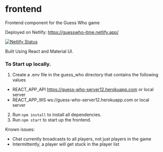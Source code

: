 # frontend
Frontend component for the Guess Who game

Deployed on Netlify: https://guesswho-itme.netlify.app/

[![Netlify Status](https://api.netlify.com/api/v1/badges/97116039-ae23-41eb-9d35-3c75ba7cf0a5/deploy-status)](https://app.netlify.com/sites/guesswho-itme/deploys)

Built Using React and Material UI.

### To Start up locally.

1. Create a .env file in the guess_who directory that contains the following values
 - REACT_APP_API  https://guess-who-server12.herokuapp.com or local server
 - REACT_APP_WS  ws://guess-who-server12.herokuapp.com or local server


2. Run `npm install` to install all dependencies.
3. Run `npm start` to start up the frontend.


Known issues:
 - Chat currently broadcasts to all players, not just players in the game
 - Intermittently, a player will get stuck in the player list

